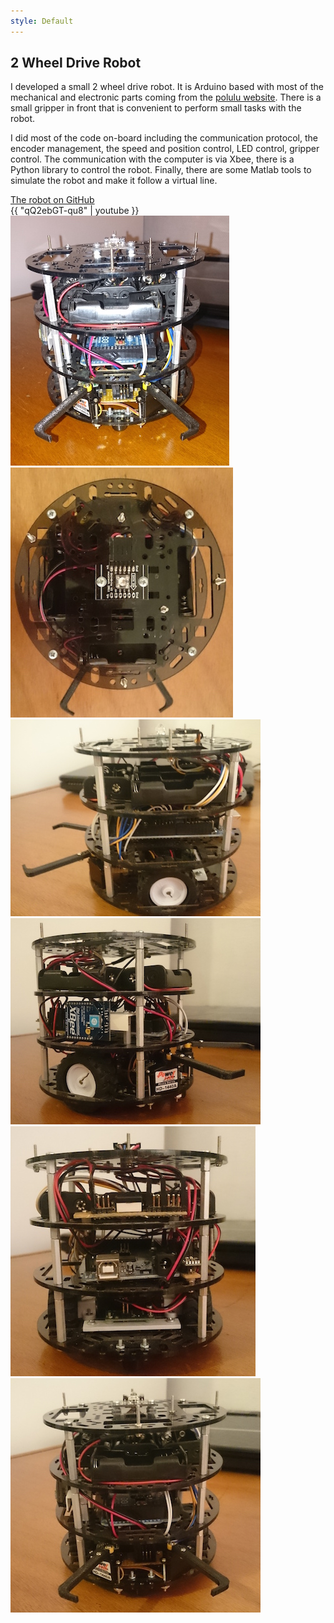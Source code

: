 ```yaml
---
style: Default
---
```


## 2 Wheel Drive Robot

I developed a small 2 wheel drive robot. It is Arduino based with most of the mechanical and electronic parts coming from the [polulu website](https://www.pololu.com/).  There is a small gripper in front that is convenient to perform small tasks with the robot.

I did most of the code on-board including the communication protocol, the encoder management, the speed and position control, LED control, gripper control. The communication with the computer is via Xbee, there is a Python library to control the robot. Finally, there are some Matlab tools to simulate the robot and make it follow a virtual line.

<a class="btn btn-block btn-github btn-lg center" href="https://github.com/jgrizou/robot_2WD" target="_blank">
<i class="fa fa-github"></i> The robot on GitHub
</a>

<div class="grid">
  <div class="media-item media-item--width2"> {{ "qQ2ebGT-qu8" | youtube }} </div>
  <div class="media-item"> <img src="img/front_1.jpg"> </div>
  <div class="media-item"> <img src="img/top.jpg"> </div>
  <div class="media-item"> <img src="img/left.jpg"> </div>
  <div class="media-item"> <img src="img/right.jpg"> </div>
  <div class="media-item"> <img src="img/back.jpg"> </div>
  <div class="media-item"> <img src="img/front_2.jpg"> </div>
</div>

<script>
$(document).ready( function() {

  var $grid = $('.grid');

  // init Isotope
  $grid.imagesLoaded(function(){
    var $grid = $('.grid').isotope({
      layoutMode: 'packery',
      itemSelector: '.media-item',
      packery: {
      gutter: 5
      }
    });
  });
});
</script>
